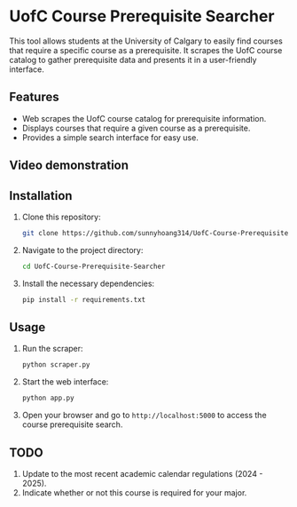 # UofC Course Prerequisite Searcher

This tool allows students at the University of Calgary to easily find courses that require a specific course as a prerequisite. It scrapes the UofC course catalog to gather prerequisite data and presents it in a user-friendly interface.

## Features

- Web scrapes the UofC course catalog for prerequisite information.
- Displays courses that require a given course as a prerequisite.
- Provides a simple search interface for easy use.

## Video demonstration


## Installation

1. Clone this repository:
    ```bash
    git clone https://github.com/sunnyhoang314/UofC-Course-Prerequisite-Searcher.git
    ```

2. Navigate to the project directory:
    ```bash
    cd UofC-Course-Prerequisite-Searcher
    ```

3. Install the necessary dependencies:
    ```bash
    pip install -r requirements.txt
    ```

## Usage

1. Run the scraper:
    ```bash
    python scraper.py
    ```

2. Start the web interface:
    ```bash
    python app.py
    ```

3. Open your browser and go to `http://localhost:5000` to access the course prerequisite search.

## TODO

1. Update to the most recent academic calendar regulations (2024 - 2025).
2. Indicate whether or not this course is required for your major.

